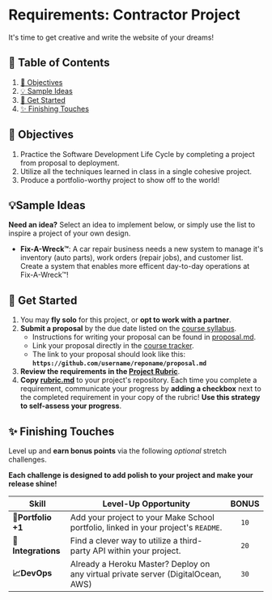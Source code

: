 # Requirements: Contractor Project

It's time to get creative and write the website of your dreams!

## 📖 Table of Contents

1. [📝 Objectives](#objectives)
1. [💡 Sample Ideas](#sample-ideas)
1. [🚧 Get Started](#get-started)
1. [✨ Finishing Touches](#finishing-touches)

## 📝 Objectives

1. Practice the Software Development Life Cycle by completing a project from proposal to deployment.
1. Utilize all the techniques learned in class in a single cohesive project.
1. Produce a portfolio-worthy project to show off to the world!

## 💡Sample Ideas

**Need an idea?** Select an idea to implement below, or simply use the list to inspire a project of your own design.

* **Fix-A-Wreck™️**: A car repair business needs a new system to manage it's inventory (auto parts), work orders (repair jobs), and customer list. Create a system that enables more efficent day-to-day operations at Fix-A-Wreck️™!

## 🚧 Get Started

1. You may **fly solo** for this project, or **opt to work with a partner**.
1. **Submit a proposal** by the due date listed on the [course syllabus](../README.md#Schedule).
    * Instructions for writing your proposal can be found in [proposal.md](proposal.md).
    * Link your proposal directly in the [course tracker](https://make.sc/trackbew1.3).
    * The link to your proposal should look like this: **`https://github.com/username/reponame/proposal.md`**
1. **Review the requirements in the [Project Rubric](rubric.md)**.
1. **Copy [rubric.md](rubric.md)** to your project's repository. Each time you complete a requirement, communicate your progress by **adding a checkbox** next to the completed requirement in your copy of the rubric! **Use this strategy to self-assess your progress**.

## ✨ Finishing Touches

Level up and **earn bonus points** via the following _optional_ stretch challenges.

**Each challenge is designed to add polish to your project and make your release shine!**

| Skill                      | Level-Up Opportunity                                                                     | BONUS |
| -------------------------- | ---------------------------------------------------------------------------------------- | :---: |
| **🎉Portfolio +1**              | Add your project to your Make School portfolio, linked in your project's `README`.       | `10`  |
| **🔌Integrations**           | Find a clever way to utilize a third-party API within your project.                    | `20`  |
| **📈DevOps**                 | Already a Heroku Master? Deploy on any virtual private server (DigitalOcean, AWS)        | `30`  |
